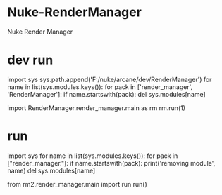 # Nuke-RenderManager
Nuke Render Manager

# dev run

import sys
sys.path.append('F:/nuke/arcane/dev/RenderManager')
for name in list(sys.modules.keys()):
    for pack in ['render_manager', 'RenderManager']:
        if name.startswith(pack):
            del sys.modules[name]

import RenderManager.render_manager.main as rm
rm.run(1)

# run

import sys
for name in list(sys.modules.keys()):
    for pack in ["render_manager."]:
        if name.startswith(pack):
            print('removing module', name)
            del sys.modules[name]


from rm2.render_manager.main import run
run()